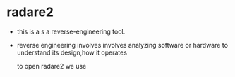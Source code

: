 # radare2
- this is a s a reverse-engineering tool.
- reverse engineering involves involves analyzing software or hardware to understand its design,how it operates

  to open radare2 we use
